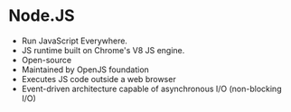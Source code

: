 
# Node.JS 
- Run JavaScript Everywhere. 
- JS runtime built on Chrome's V8 JS engine.
- Open-source
- Maintained by OpenJS foundation
- Executes JS code outside a web browser
- Event-driven architecture capable of asynchronous I/O (non-blocking I/O)
